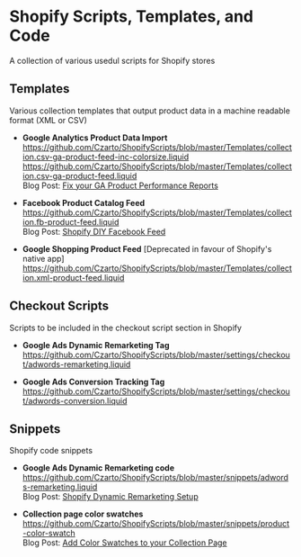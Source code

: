 # Shopify Scripts, Templates, and Code

A collection of various usedul scripts for Shopify stores

## Templates
Various collection templates that output product data in a machine readable format (XML or CSV)

- **Google Analytics Product Data Import**
<br>https://github.com/Czarto/ShopifyScripts/blob/master/Templates/collection.csv-ga-product-feed-inc-colorsize.liquid
<br>https://github.com/Czarto/ShopifyScripts/blob/master/Templates/collection.csv-ga-product-feed.liquid
<br>Blog Post: <a href="https://business.czarto.com/2016/07/08/shopify-fix-your-google-analytics-product-performance-reports/">Fix your GA Product Performance Reports</a> 

- **Facebook Product Catalog Feed**
<br>https://github.com/Czarto/ShopifyScripts/blob/master/Templates/collection.fb-product-feed.liquid
<br>Blog Post: <a href="https://business.czarto.com/2016/11/22/shopify-diy-facebook-product-feed/">Shopify DIY Facebook Feed</a> 

- **Google Shopping Product Feed** [Deprecated in favour of Shopify's native app]
<br>https://github.com/Czarto/ShopifyScripts/blob/master/Templates/collection.xml-product-feed.liquid

## Checkout Scripts
Scripts to be included in the checkout script section in Shopify

- **Google Ads Dynamic Remarketing Tag**
<br>https://github.com/Czarto/ShopifyScripts/blob/master/settings/checkout/adwords-remarketing.liquid

- **Google Ads Conversion Tracking Tag**
<br>https://github.com/Czarto/ShopifyScripts/blob/master/settings/checkout/adwords-conversion.liquid


## Snippets
Shopify code snippets

- **Google Ads Dynamic Remarketing code**
<br>https://github.com/Czarto/ShopifyScripts/blob/master/snippets/adwords-remarketing.liquid
<br>Blog Post: <a href="https://business.czarto.com/2017/02/07/shopify-dynamic-remarketing-setup/">Shopify Dynamic Remarketing Setup</a> 

- **Collection page color swatches**
<br>https://github.com/Czarto/ShopifyScripts/blob/master/snippets/product-color-swatch
<br>Blog Post: <a href="https://business.czarto.com/2012/03/02/adding-color-swatches-to-your-shopify-collections-page/">Add Color Swatches to your Collection Page</a>
